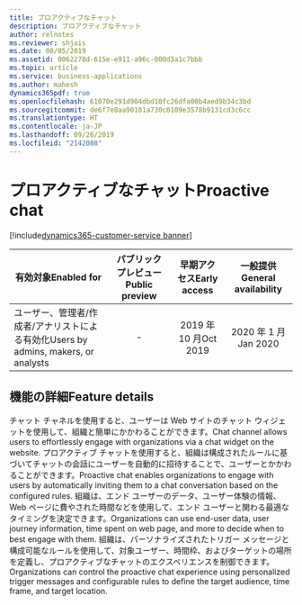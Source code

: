 ```yaml
---
title: プロアクティブなチャット
description: プロアクティブなチャット
author: relnotes
ms.reviewer: shjais
ms.date: 08/05/2019
ms.assetid: 0062278d-615e-e911-a96c-000d3a1c7bbb
ms.topic: article
ms.service: business-applications
ms.author: mahesh
dynamics365pdf: true
ms.openlocfilehash: 61070e291d904dbd10fc26dfa00b4aed9b34c3bd
ms.sourcegitcommit: de6f7e8aa90101a730c0109e3578b9131cd3c6cc
ms.translationtype: HT
ms.contentlocale: ja-JP
ms.lasthandoff: 09/26/2019
ms.locfileid: "2142088"
---
```

# <a name="proactive-chat"></a><span data-ttu-id="e35a3-103">プロアクティブなチャット</span><span class="sxs-lookup"><span data-stu-id="e35a3-103">Proactive chat</span></span>
[!include[dynamics365-customer-service banner](../includes/dynamics365-customer-service.md)]

| <span data-ttu-id="e35a3-104">有効対象</span><span class="sxs-lookup"><span data-stu-id="e35a3-104">Enabled for</span></span>    |  <span data-ttu-id="e35a3-105">パブリック プレビュー</span><span class="sxs-lookup"><span data-stu-id="e35a3-105">Public preview</span></span> | <span data-ttu-id="e35a3-106">早期アクセス</span><span class="sxs-lookup"><span data-stu-id="e35a3-106">Early access</span></span> | <span data-ttu-id="e35a3-107">一般提供</span><span class="sxs-lookup"><span data-stu-id="e35a3-107">General availability</span></span> | 
| ---------- | :----------: |:----------: |:----------: |
|<span data-ttu-id="e35a3-108">ユーザー、管理者/作成者/アナリストによる有効化</span><span class="sxs-lookup"><span data-stu-id="e35a3-108">Users by admins, makers, or analysts</span></span>|-|<span data-ttu-id="e35a3-109">2019 年 10 月</span><span class="sxs-lookup"><span data-stu-id="e35a3-109">Oct 2019</span></span>| <span data-ttu-id="e35a3-110">2020 年 1 月</span><span class="sxs-lookup"><span data-stu-id="e35a3-110">Jan 2020</span></span>|






## <a name="feature-details"></a><span data-ttu-id="e35a3-111">機能の詳細</span><span class="sxs-lookup"><span data-stu-id="e35a3-111">Feature details</span></span>
<!--feature detail start -->
<span data-ttu-id="e35a3-112">チャット チャネルを使用すると、ユーザーは Web サイトのチャット ウィジェットを使用して、組織と簡単にかかわることができます。</span><span class="sxs-lookup"><span data-stu-id="e35a3-112">Chat channel allows users to effortlessly engage with organizations via a chat widget on the website.</span></span> <span data-ttu-id="e35a3-113">プロアクティブ チャットを使用すると、組織は構成されたルールに基づいてチャットの会話にユーザーを自動的に招待することで、ユーザーとかかわることができます。</span><span class="sxs-lookup"><span data-stu-id="e35a3-113">Proactive chat enables organizations to engage with users by automatically inviting them to a chat conversation based on the configured rules.</span></span> <span data-ttu-id="e35a3-114">組織は、エンド ユーザーのデータ、ユーザー体験の情報、Web ページに費やされた時間などを使用して、エンド ユーザーと関わる最適なタイミングを決定できます。</span><span class="sxs-lookup"><span data-stu-id="e35a3-114">Organizations can use end-user data, user journey information, time spent on web page, and more to decide when to best engage with them.</span></span> <span data-ttu-id="e35a3-115">組織は、パーソナライズされたトリガー メッセージと構成可能なルールを使用して、対象ユーザー、時間枠、およびターゲットの場所を定義し、プロアクティブなチャットのエクスペリエンスを制御できます。</span><span class="sxs-lookup"><span data-stu-id="e35a3-115">Organizations can control the proactive chat experience using personalized trigger messages and configurable rules to define the target audience, time frame, and target location.</span></span>
<!--feature detail end -->











